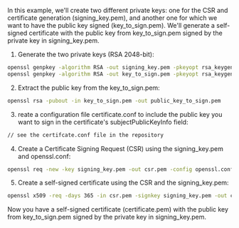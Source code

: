 In this example, we'll create two different private keys: one for the CSR and certificate generation (signing_key.pem), and another one for which we want to have the public key signed (key_to_sign.pem). We'll generate a self-signed certificate with the public key from key_to_sign.pem signed by the private key in signing_key.pem.

1. Generate the two private keys (RSA 2048-bit):

```bash
openssl genpkey -algorithm RSA -out signing_key.pem -pkeyopt rsa_keygen_bits:2048
openssl genpkey -algorithm RSA -out key_to_sign.pem -pkeyopt rsa_keygen_bits:2048
```

2. Extract the public key from the key_to_sign.pem:

```bash
openssl rsa -pubout -in key_to_sign.pem -out public_key_to_sign.pem
```

3. reate a configuration file certificate.conf to include the public key you want to sign in the certificate's subjectPublicKeyInfo field:

```bash
// see the certifcate.conf file in the repository
```

4. Create a Certificate Signing Request (CSR) using the signing_key.pem and openssl.conf:

```bash
openssl req -new -key signing_key.pem -out csr.pem -config openssl.conf
```

5. Create a self-signed certificate using the CSR and the signing_key.pem:

```bash
openssl x509 -req -days 365 -in csr.pem -signkey signing_key.pem -out certificate.pem -extensions req_ext -extfile certificate.conf
```

Now you have a self-signed certificate (certificate.pem) with the public key from key_to_sign.pem signed by the private key in signing_key.pem.

